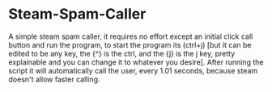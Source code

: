 # Steam-Spam-Caller
A simple steam spam caller, it requires no effort except an initial click call button and run the program, to start the program its (ctrl+j) [but it can be edited to be any key, the {^} is the ctrl, and the {j} is the j key, pretty explainable and you can change it to whatever you desire]. After running the script it will automatically call the user, every 1.01 seconds, because steam doesn't allow faster calling.
